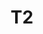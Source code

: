 ---
basin: 'No'
cudn: true
floor: Ground
grade: 2
images:
- /assets/images/rooms/noc/t2%201.jpg
- /assets/images/rooms/noc/t2%202.jpg
living_room: 'No'
location: North Court
name: T2
network: Wired and Wireless
title: T2
---